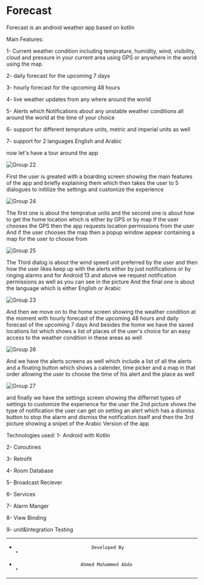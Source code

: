 # Forecast

Forecast is an android weather app based on kotlin 

Main Features:

1- Current weather condition including temprature, humidity, wind, visibility, cloud and pressure in your current area using GPS or anywhere in the world using the map

2- daily forecast for the upcoming 7 days

3- hourly forecast for the upcoming 48 hours

4- live weather updates from any where around the world

5- Alerts which Notifications about any unstable weather conditions all around the world at the time of your choice

6- support for different temprature units, metric and imperial units as well

7- support for 2 languages English and Arabic 


now let's have a tour around the app

![Group 22](https://user-images.githubusercontent.com/120793640/229963418-6d429685-d7c1-454c-9664-fea970663c72.png)

First the user is greated with a boarding screen showing the main features of the app and briefly explaining them 
which then takes the user to 5 dialogues to initilize the settings and customize the experience



![Group 24](https://user-images.githubusercontent.com/120793640/229963623-465a2852-37ea-49ab-a925-78930c62a86d.png)

The first one is about the tempratue units and the second one is about how to get the home location which is either by GPS or by map
If the user chooses the GPS then the app requests location permissions from the user
And if the user chooses the map then a popup window appear containing a map for the user to choose from




![Group 25](https://user-images.githubusercontent.com/120793640/229963920-b78687bd-8185-4060-9afd-b314f8051382.png)

The Third dialog is about the wind speed unit preferred by the user and then how the user likes keep up with the alerts either by just notifications or by ringing alarms
and for Android 13 and above we request notification permissions as well as you can see in the picture
And the final one is about the language which is either English or Arabic



![Group 23](https://user-images.githubusercontent.com/120793640/229964261-0cdce0a4-31c0-42fb-94c2-0b655ec98877.png)

And then we move on to the home screen showing the weather condition at the moment with hourly forecast of the upcoming 48 hours and daily forecast of the upcoming 7 days
And besides the home we have the saved locations list which shows a list of places of the user's choice for an easy access to the weather condition in these areas as well



![Group 26](https://user-images.githubusercontent.com/120793640/229964636-13281068-e4a0-4707-bd11-f5d042abf3ae.png)

And we have the alerts screens as well which include a list of all the alerts and a floating button which shows a calender, time picker and a map in that order allowing the user to choose the time of his alert and the place as well



![Group 27](https://user-images.githubusercontent.com/120793640/229964874-4a18bba8-68a4-4420-9660-da075439fdf7.png)

and finally we have the settings screen showing the differnet types of settings to customize the experience for the user
the 2nd picture shows the type of notification the user can get on setting an alert which has a dismiss button to stop the alarm and dismiss the notification itself
and then the 3rd picture showing a snipet of the Arabic Version of the app



Technologies used:
1- Android with Kotlin

2- Coroutines

3- Retrofit

4- Room Database

5- Broadcast Reciever

6- Services

7- Alarm Manger

8- View Binding

9- unit&Integration Testing



***********************************************************************************
*                                 Developed By                                    *
*                             Ahmed Mohammed Abdo                                 *
***********************************************************************************
